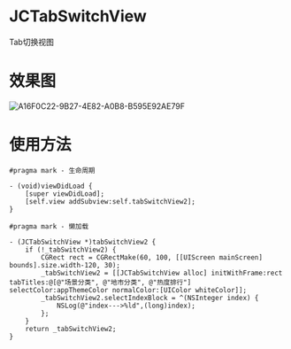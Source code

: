 # JCTabSwitchView
Tab切换视图


# 效果图

![A16F0C22-9B27-4E82-A0B8-B595E92AE79F](https://user-images.githubusercontent.com/36223198/113237625-c1af9400-92d9-11eb-8a0a-2cb179a01bc6.png)


# 使用方法
```
#pragma mark - 生命周期

- (void)viewDidLoad {
    [super viewDidLoad];
    [self.view addSubview:self.tabSwitchView2];
}

#pragma mark - 懒加载

- (JCTabSwitchView *)tabSwitchView2 {
    if (!_tabSwitchView2) {
        CGRect rect = CGRectMake(60, 100, [[UIScreen mainScreen] bounds].size.width-120, 30);
        _tabSwitchView2 = [[JCTabSwitchView alloc] initWithFrame:rect tabTitles:@[@"场景分类", @"地市分类", @"热度排行"] selectColor:appThemeColor normalColor:[UIColor whiteColor]];
        _tabSwitchView2.selectIndexBlock = ^(NSInteger index) {
            NSLog(@"index--->%ld",(long)index);
        };
    }
    return _tabSwitchView2;
}

```
